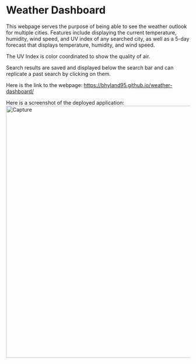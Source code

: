 # Weather Dashboard

This webpage serves the purpose of being able to see the weather outlook for multiple cities. Features include displaying the current temperature, humidity, wind speed, and UV index of any searched city, as well as a 5-day forecast that displays temperature, humidity, and wind speed.

The UV Index is color coordinated to show the quality of air. 

Search results are saved and displayed below the search bar and can replicate a past search by clicking on them. 

Here is the link to the webpage: https://bhyland95.github.io/weather-dashboard/

Here is a screenshot of the deployed application: 
<img width="690" alt="Capture" src="https://user-images.githubusercontent.com/84405590/131548621-c0d7045c-03b3-4a44-b2c5-72c66049d83d.PNG">

